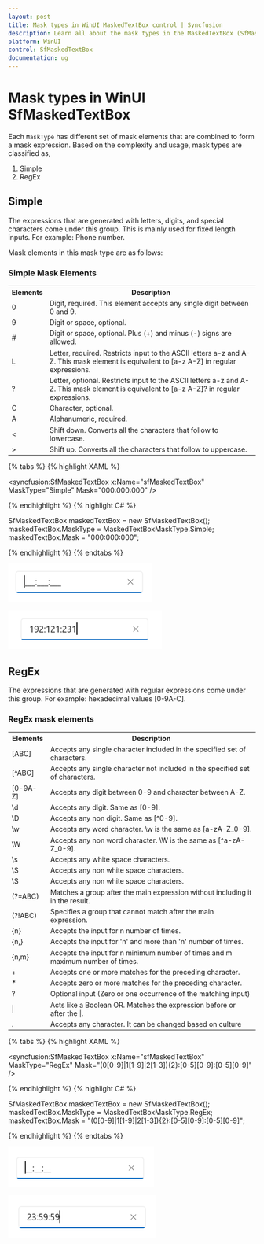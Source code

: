 ```yaml
---
layout: post
title: Mask types in WinUI MaskedTextBox control | Syncfusion
description: Learn all about the mask types in the MaskedTextBox (SfMaskedTextBox) control to set the mask type such as Simple and RegEx.
platform: WinUI
control: SfMaskedTextBox
documentation: ug
---
```


# Mask types in WinUI SfMaskedTextBox

Each `MaskType` has different set of mask elements that are combined to form a mask expression. Based on the complexity and usage, mask types are classified as,

1. Simple
2. RegEx

## Simple

The expressions that are generated with letters, digits, and special characters come under this group. This is mainly used for fixed length inputs. For example: Phone number.

Mask elements in this mask type are as follows:

### Simple Mask Elements

<table>
<tr>
<th>
Elements</th><th>
Description</th></tr>
<tr>
<td>
0</td><td>
Digit, required. This element accepts any single digit between 0 and 9.</td></tr>
<tr>
<td>
9</td><td>
Digit or space, optional.</td></tr>
<tr>
<td>
#</td><td>
Digit or space, optional. Plus (+) and minus (-) signs are allowed.</td></tr>
<tr>
<td>
L</td><td>
Letter, required. Restricts input to the ASCII letters a-z and A-Z. This mask element is equivalent to [a-z A-Z] in regular expressions.</td></tr>
<tr>
<td>
?</td><td>
Letter, optional. Restricts input to the ASCII letters a-z and A-Z. This mask element is equivalent to [a-z A-Z]? in regular expressions.</td></tr>
<tr>
<td>
C</td><td>
Character, optional. </td></tr>
<tr>
<td>
A</td><td>
Alphanumeric, required.</td></tr>
<tr>
<td>
<</td><td>
Shift down. Converts all the characters that follow to lowercase.</td></tr>
<tr>
<td> > </td><td>
Shift up. Converts all the characters that follow to uppercase.</td></tr>
</table>

{% tabs %}
{% highlight XAML %}

<syncfusion:SfMaskedTextBox x:Name="sfMaskedTextBox"
                            MaskType="Simple"
                            Mask="000:000:000" />

{% endhighlight %}
{% highlight C# %}

SfMaskedTextBox maskedTextBox = new SfMaskedTextBox();
maskedTextBox.MaskType = MaskedTextBoxMaskType.Simple;
maskedTextBox.Mask = "000:000:000";

{% endhighlight %}
{% endtabs %}

![Mask type simple in WinUI MaskedTextBox](MaskedTextBox_Images/winui_mask_type_simple.png)

![Mask type simple with value in WinUI MaskedTextBox](MaskedTextBox_Images/winui_simple_mask_with_value.png)

## RegEx

The expressions that are generated with regular expressions come under this group. For example: hexadecimal values [0-9A-C].

### RegEx mask elements

<table>
<tr>
<th>
Elements</th><th>
Description</th></tr>
<tr>
<td>
[ABC]</td><td>
Accepts any single character included in the specified set of characters.</td></tr>
<tr>
<td>
[^ABC]</td><td>
Accepts any single character not included in the specified set of characters.</td></tr> 
<tr>
<td>
[0-9A-Z]</td><td>
Accepts any digit between 0-9 and character between A-Z.</td></tr>
<tr>
<td>
\d</td><td>
Accepts any digit. Same as [0-9].</td></tr>
<tr>
<td>
\D</td><td>
Accepts any non digit. Same as [^0-9].</td></tr>
<tr>
<td>
\w</td><td>
Accepts any  word character. \w is the same as [a-zA-Z_0-9].</td></tr>
<tr>
<td>
\W</td><td>
Accepts any  non word character. \W is the same as [^a-zA-Z_0-9].</td></tr>
<tr>
<td>
\s</td><td>
Accepts any  white space characters.</td></tr>
<tr>
<td>
\S</td><td>
Accepts any non white space characters.</td></tr>
<tr>
<td>
\S</td><td>
Accepts any non white space characters.</td></tr>
<tr>
<td>
(?=ABC)</td><td>
Matches a group after the main expression without including it in the result.</td></tr>
<tr>
<td>
(?!ABC)</td><td>
Specifies a group that cannot match after the main expression.</td></tr>
<tr>
<td>
{n}</td><td>
Accepts the input for n number of times.</td></tr>
<tr>
<td>
{n,}</td><td>
Accepts the input for 'n' and more than 'n' number of times. </td></tr>
<tr>
<td>
{n,m}</td><td>
Accepts the input for n minimum number of times and m maximum number of times.</td></tr>
<tr>
<td>
+</td><td>
Accepts one or more matches for the preceding character.</td></tr>
<tr>
<td>
*</td><td>
Accepts zero or more matches for the preceding character.</td></tr>
<tr>
<td>
?</td><td>
Optional input (Zero or one occurrence  of the matching input)</td></tr>
<tr>
<td>
|</td><td>
Acts like a Boolean OR. Matches the expression before or after the |.</td></tr>
<tr>
<td>
.</td><td>
Accepts any character. It can be changed based on culture</td></tr>
</table>

{% tabs %}
{% highlight XAML %}

<syncfusion:SfMaskedTextBox x:Name="sfMaskedTextBox"
                            MaskType="RegEx"
                            Mask="(0[0-9]|1[1-9]|2[1-3]){2}:[0-5][0-9]:[0-5][0-9]" />

{% endhighlight %}
{% highlight C# %}

SfMaskedTextBox maskedTextBox = new SfMaskedTextBox();
maskedTextBox.MaskType = MaskedTextBoxMaskType.RegEx;
maskedTextBox.Mask = "(0[0-9]|1[1-9]|2[1-3]){2}:[0-5][0-9]:[0-5][0-9]";

{% endhighlight %}
{% endtabs %}

![Mask type RegEx in WinUI MaskedTextBox](MaskedTextBox_Images/winui_mask_type_regex.png)

![Mask type RegEx with value in WinUI MaskedTextBox](MaskedTextBox_Images/winui_regex_mask_with_value.png)